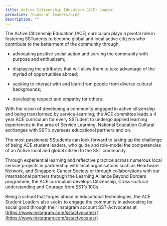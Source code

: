 ```yaml
---
title: Active Citizenship Education (ACE) Leader
permalink: /house-of-leaders/ace/
description: ""
---
```

The Active Citizenship Education (ACE) curriculum plays a pivotal role in fostering SSTudents to become global and local active citizens who contribute to the betterment of the community through,

*   advocating positive social action and serving the community with purpose and enthusiasm;   
    
*   displaying the attributes that will allow them to take advantage of the myriad of opportunities abroad;  
    
*   seeking to interact with and learn from people from diverse cultural backgrounds;                                                      
*   developing respect and empathy for others.  
    
With the vision of developing a community engaged in active citizenship and being transformed by service-learning, the ACE committee leads a 4 year ACE curriculum for every SSTudent to undergo applied learning experiences in the area of Service Learning, National Education Cultural exchanges with SST’s overseas educational partners and on. 

The most passionate SStudents can look forward to taking up the challenge of being ACE student leaders, who guide and role-model the competencies of an Active local and global citizen to the SST community. 

Through experiential learning and reflective practice across numerous local service projects in partnership with local organisations such as Heartware Network, and Singapore Cancer Society or through collaborations with our international partners through the Learning Alliance Beyond Borders programme, the ACE curriculum develops Citizenship, Cross-cultural understanding and Courage from SST’s 10Cs. 

Being a school that forges ahead in educational technologies, the ACE Student Leaders also seeks to engage the community in advocating for social good through their Instagram account SST-Actvocates at [https://www.instagram.com/sstactvocates/](https://www.instagram.com/sstactvocates/)